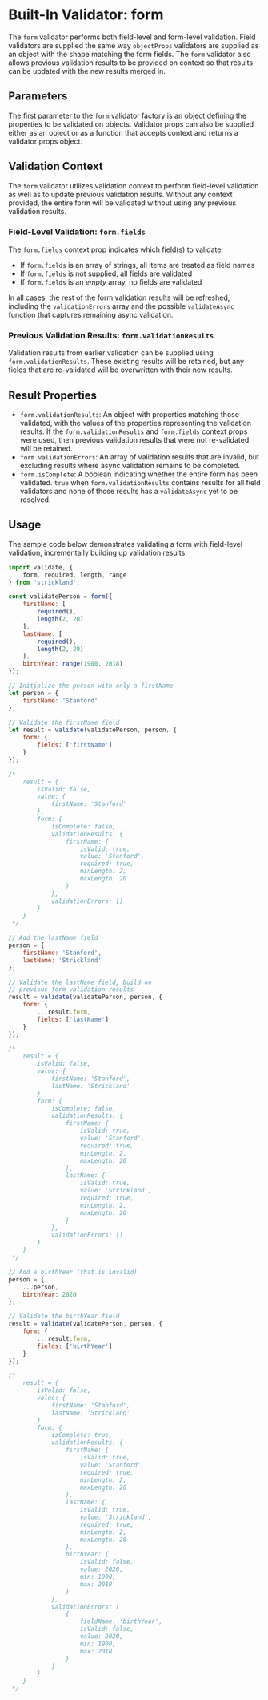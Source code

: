 # Built-In Validator: form

The `form` validator performs both field-level and form-level validation. Field validators are supplied the same way `objectProps` validators are supplied as an object with the shape matching the form fields. The `form` validator also allows previous validation results to be provided on context so that results can be updated with the new results merged in.

## Parameters

The first parameter to the `form` validator factory is an object defining the properties to be validated on objects. Validator props can also be supplied either as an object or as a function that accepts context and returns a validator props object.

## Validation Context

The `form` validator utilizes validation context to perform field-level validation as well as to update previous validation results. Without any context provided, the entire form will be validated without using any previous validation results.

### Field-Level Validation: `form.fields`

The `form.fields` context prop indicates which field(s) to validate.

* If `form.fields` is an array of strings, all items are treated as field names
* If `form.fields` is not supplied, all fields are validated
* If `form.fields` is an _empty_ array, no fields are validated

In all cases, the rest of the form validation results will be refreshed, including the `validationErrors` array and the possible `validateAsync` function that captures remaining async validation.

### Previous Validation Results: `form.validationResults`

Validation results from earlier validation can be supplied using `form.validationResults`. These existing results will be retained, but any fields that are re-validated will be overwritten with their new results.

## Result Properties

* `form.validationResults`: An object with properties matching those validated, with the values of the properties representing the validation results. If the `form.validationResults` and `form.fields` context props were used, then previous validation results that were not re-validated will be retained.
* `form.validationErrors`: An array of validation results that are invalid, but excluding results where async validation remains to be completed.
* `form.isComplete`: A boolean indicating whether the entire form has been validated. `true` when `form.validationResults` contains results for all field validators and none of those results has a `validateAsync` yet to be resolved.

## Usage

The sample code below demonstrates validating a form with field-level validation, incrementally building up validation results.

``` jsx
import validate, {
    form, required, length, range
} from 'strickland';

const validatePerson = form({
    firstName: [
        required(),
        length(2, 20)
    ],
    lastName: [
        required(),
        length(2, 20)
    ],
    birthYear: range(1900, 2018)
});

// Initialize the person with only a firstName
let person = {
    firstName: 'Stanford'
};

// Validate the firstName field
let result = validate(validatePerson, person, {
    form: {
        fields: ['firstName']
    }
});

/*
    result = {
        isValid: false,
        value: {
            firstName: 'Stanford'
        },
        form: {
            isComplete: false,
            validationResults: {
                firstName: {
                    isValid: true,
                    value: 'Stanford',
                    required: true,
                    minLength: 2,
                    maxLength: 20
                }
            },
            validationErrors: []
        }
    }
 */

// Add the lastName field
person = {
    firstName: 'Stanford',
    lastName: 'Strickland'
};

// Validate the lastName field, build on
// previous form validation results
result = validate(validatePerson, person, {
    form: {
        ...result.form,
        fields: ['lastName']
    }
});

/*
    result = {
        isValid: false,
        value: {
            firstName: 'Stanford',
            lastName: 'Strickland'
        },
        form: {
            isComplete: false,
            validationResults: {
                firstName: {
                    isValid: true,
                    value: 'Stanford',
                    required: true,
                    minLength: 2,
                    maxLength: 20
                },
                lastName: {
                    isValid: true,
                    value: 'Strickland',
                    required: true,
                    minLength: 2,
                    maxLength: 20
                }
            },
            validationErrors: []
        }
    }
 */

// Add a birthYear (that is invalid)
person = {
    ...person,
    birthYear: 2020
};

// Validate the birthYear field
result = validate(validatePerson, person, {
    form: {
        ...result.form,
        fields: ['birthYear']
    }
});

/*
    result = {
        isValid: false,
        value: {
            firstName: 'Stanford',
            lastName: 'Strickland'
        },
        form: {
            isComplete: true,
            validationResults: {
                firstName: {
                    isValid: true,
                    value: 'Stanford',
                    required: true,
                    minLength: 2,
                    maxLength: 20
                },
                lastName: {
                    isValid: true,
                    value: 'Strickland',
                    required: true,
                    minLength: 2,
                    maxLength: 20
                },
                birthYear: {
                    isValid: false,
                    value: 2020,
                    min: 1900,
                    max: 2018
                }
            },
            validationErrors: [
                {
                    fieldName: 'birthYear',
                    isValid: false,
                    value: 2020,
                    min: 1900,
                    max: 2018
                }
            ]
        }
    }
 */
```
